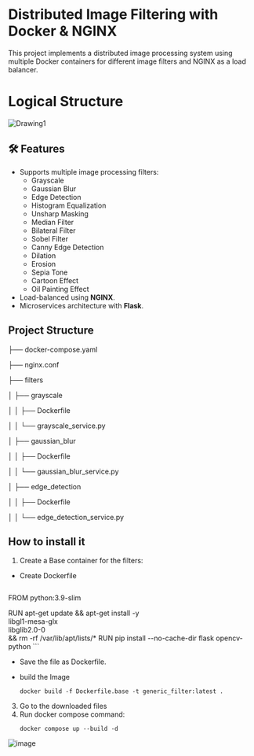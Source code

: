 # Distributed Image Filtering with Docker & NGINX

This project implements a distributed image processing system using multiple Docker containers for different image filters and NGINX as a load balancer.
# Logical Structure 
![Drawing1](https://github.com/user-attachments/assets/1dd8b4f6-5117-4146-a0b6-3874a259d782)

## 🛠 Features
- Supports multiple image processing filters:
  - Grayscale
  - Gaussian Blur
  - Edge Detection
  - Histogram Equalization
  - Unsharp Masking
  - Median Filter
  - Bilateral Filter
  - Sobel Filter
  - Canny Edge Detection
  - Dilation
  - Erosion
  - Sepia Tone
  - Cartoon Effect
  - Oil Painting Effect
- Load-balanced using **NGINX**.
- Microservices architecture with **Flask**.


## Project Structure

├── docker-compose.yaml

├── nginx.conf

├── filters

│   ├── grayscale

│   │   ├── Dockerfile

│   │   └── grayscale_service.py

│   ├── gaussian_blur

│   │   ├── Dockerfile

│   │   └── gaussian_blur_service.py

│   ├── edge_detection

│   │   ├── Dockerfile

│   │   └── edge_detection_service.py




## How to install it
1. Create a Base container for the filters:
  - Create Dockerfile
    ```
FROM python:3.9-slim

RUN apt-get update && apt-get install -y \
    libgl1-mesa-glx \
    libglib2.0-0 \
    && rm -rf /var/lib/apt/lists/*
RUN pip install --no-cache-dir flask opencv-python
    ```
  - Save the file as Dockerfile.
  
  - build the Image 
  
    ```
    docker build -f Dockerfile.base -t generic_filter:latest .

    ```

3. Go to the downloaded files
4. Run docker compose command:
   ```
   docker compose up --build -d
   ```
![image](https://github.com/user-attachments/assets/d36410ac-5d67-4669-90f3-633441d2da3b)
